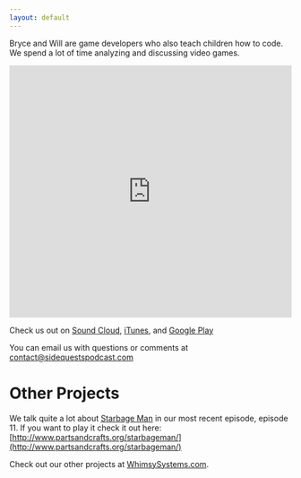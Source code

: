 ```yaml
---
layout: default
---
```


Bryce and Will are game developers who also teach children how to code. We spend a lot of time analyzing and discussing video games.

<iframe width="100%" height="450" scrolling="no" frameborder="no" allow="autoplay" src="https://w.soundcloud.com/player/?url=https%3A//api.soundcloud.com/playlists/430634813&amp;color=%23ff5500&amp;auto_play=false&amp;hide_related=false&amp;show_comments=true&amp;show_user=true&amp;show_reposts=false&amp;show_teaser=true"></iframe>

Check us out on [Sound Cloud](https://soundcloud.com/user-433639808/sets), [iTunes](https://itunes.apple.com/us/podcast/sidequests/id1273000966?mt=2), and [Google Play](https://play.google.com/music/listen?u=0#/ps/Ifjxoqufwcrxwceaxdtjrnvhoaq)

You can email us with questions or comments at contact@sidequestspodcast.com

# [](#header-1)Other Projects

We talk quite a lot about [Starbage Man](http://www.partsandcrafts.org/starbageman/) in our most recent episode, episode 11.  If you want to play it check it out here: 
[http://www.partsandcrafts.org/starbageman/](http://www.partsandcrafts.org/starbageman/)

Check out our other projects at [WhimsySystems.com](http://whimsysystems.com).
